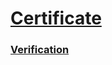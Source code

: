 # [Certificate](https://github.com/wodosharlatan/Certificates/blob/main/JavaScript/JavaScript-Algorithms-and-Data-Structures-Certification.pdf)
### [Verification](https://www.freecodecamp.org/certification/Bosic/javascript-algorithms-and-data-structures)
